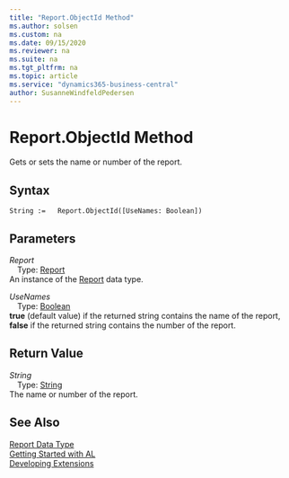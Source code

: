 ```yaml
---
title: "Report.ObjectId Method"
ms.author: solsen
ms.custom: na
ms.date: 09/15/2020
ms.reviewer: na
ms.suite: na
ms.tgt_pltfrm: na
ms.topic: article
ms.service: "dynamics365-business-central"
author: SusanneWindfeldPedersen
---
```

[//]: # (START>DO_NOT_EDIT)
[//]: # (IMPORTANT:Do not edit any of the content between here and the END>DO_NOT_EDIT.)
[//]: # (Any modifications should be made in the .xml files in the ModernDev repo.)
# Report.ObjectId Method
Gets or sets the name or number of the report.


## Syntax
```
String :=   Report.ObjectId([UseNames: Boolean])
```
## Parameters
*Report*  
&emsp;Type: [Report](report-data-type.md)  
An instance of the [Report](report-data-type.md) data type.  

*UseNames*  
&emsp;Type: [Boolean](../boolean/boolean-data-type.md)  
**true** (default value) if the returned string contains the name of the report, **false** if the returned string contains the number of the report.  


## Return Value
*String*  
&emsp;Type: [String](../string/string-data-type.md)  
The name or number of the report.  


[//]: # (IMPORTANT: END>DO_NOT_EDIT)
## See Also
[Report Data Type](report-data-type.md)  
[Getting Started with AL](../../devenv-get-started.md)  
[Developing Extensions](../../devenv-dev-overview.md)